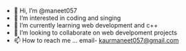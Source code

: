 - 👋 Hi, I’m @maneet057
- 👀 I’m interested in coding and singing
- 🌱 I’m currently learning web development and c++
- 💞️ I’m looking to collaborate on web develpoment projects
- 📫 How to reach me ...
email- kaurmaneet057@gmail.com

<!---
maneet057/maneet057 is a ✨ special ✨ repository because its `README.md` (this file) appears on your GitHub profile.
You can click the Preview link to take a look at your changes.
--->
